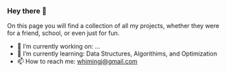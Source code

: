 ### Hey there 🕺

On this page you will find a collection of all my projects, whether they were for a friend, school, or even just for fun. 

- 🔭 I’m currently working on: ...
- 🌱 I’m currently learning: Data Structures, Algorithims, and Optimization
- 📫 How to reach me: whimingj@gmail.com
<!--
**whi-ming/whi-ming** is a ✨ _special_ ✨ repository because its `README.md` (this file) appears on your GitHub profile.

Here are some ideas to get you started:

- 🔭 I’m currently working on ...
- 🌱 I’m currently learning ...
- 👯 I’m looking to collaborate on ...
- 🤔 I’m looking for help with ...
- 💬 Ask me about ...
- 📫 How to reach me: ...
- 😄 Pronouns: ...
- ⚡ Fun fact: ...
-->
